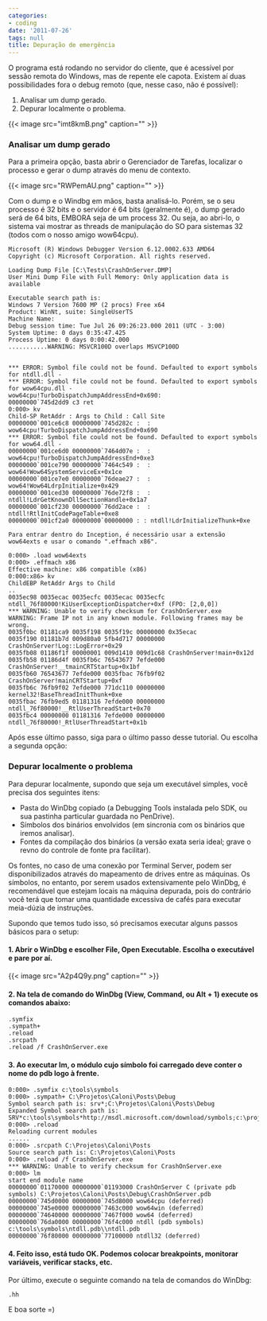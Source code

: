 ```yaml
---
categories:
- coding
date: '2011-07-26'
tags: null
title: Depuração de emergência
---
```


O programa está rodando no servidor do cliente, que é acessível por sessão remota do Windows, mas de repente ele capota. Existem aí duas possibilidades fora o debug remoto (que, nesse caso, não é possível):

  1. Analisar um dump gerado.
  2. Depurar localmente o problema.

{{< image src="imt8kmB.png" caption="" >}}

### Analisar um dump gerado

Para a primeira opção, basta abrir o Gerenciador de Tarefas, localizar o processo e gerar o dump através do menu de contexto.

{{< image src="RWPemAU.png" caption="" >}}

Com o dump e o Windbg em mãos, basta analisá-lo. Porém, se o seu processo é 32 bits e o servidor é 64 bits (geralmente é), o dump gerado será de 64 bits, EMBORA seja de um process 32. Ou seja, ao abri-lo, o sistema vai mostrar as threads de manipulação do SO para sistemas 32 (todos com o nosso amigo wow64cpu).

    Microsoft (R) Windows Debugger Version 6.12.0002.633 AMD64
    Copyright (c) Microsoft Corporation. All rights reserved.

    Loading Dump File [C:\Tests\CrashOnServer.DMP]
    User Mini Dump File with Full Memory: Only application data is available

    Executable search path is:
    Windows 7 Version 7600 MP (2 procs) Free x64
    Product: WinNt, suite: SingleUserTS
    Machine Name:
    Debug session time: Tue Jul 26 09:26:23.000 2011 (UTC - 3:00)
    System Uptime: 0 days 0:35:47.425
    Process Uptime: 0 days 0:00:42.000
    ...........WARNING: MSVCR100D overlaps MSVCP100D

    
    *** ERROR: Symbol file could not be found. Defaulted to export symbols for ntdll.dll -
    *** ERROR: Symbol file could not be found. Defaulted to export symbols for wow64cpu.dll -
    wow64cpu!TurboDispatchJumpAddressEnd+0x690:
    00000000`745d2dd9 c3 ret
    0:000> kv
    Child-SP RetAddr : Args to Child : Call Site
    00000000`001ce6c8 00000000`745d282c :  : wow64cpu!TurboDispatchJumpAddressEnd+0x690
    *** ERROR: Symbol file could not be found. Defaulted to export symbols for wow64.dll -
    00000000`001ce6d0 00000000`7464d07e :  : wow64cpu!TurboDispatchJumpAddressEnd+0xe3
    00000000`001ce790 00000000`7464c549 :  : wow64!Wow64SystemServiceEx+0x1ce
    00000000`001ce7e0 00000000`76deae27 :  : wow64!Wow64LdrpInitialize+0x429
    00000000`001ced30 00000000`76de72f8 :  : ntdll!LdrGetKnownDllSectionHandle+0x1a7
    00000000`001cf230 00000000`76dd2ace :  : ntdll!RtlInitCodePageTable+0xe8
    00000000`001cf2a0 00000000`00000000 : : ntdll!LdrInitializeThunk+0xe

    Para entrar dentro do Inception, é necessário usar a extensão wow64exts e usar o comando ".effmach x86".

    0:000> .load wow64exts
    0:000> .effmach x86
    Effective machine: x86 compatible (x86)
    0:000:x86> kv
    ChildEBP RetAddr Args to Child
    ..
    0035ec98 0035ecac 0035ecfc 0035ecac 0035ecfc ntdll_76f80000!KiUserExceptionDispatcher+0xf (FPO: [2,0,0])
    *** WARNING: Unable to verify checksum for CrashOnServer.exe
    WARNING: Frame IP not in any known module. Following frames may be wrong.
    0035f0bc 01181ca9 0035f198 0035f19c 00000000 0x35ecac
    0035f190 01181b7d 009d80a0 5fb4d717 00000000 CrashOnServer!Log::LogError+0x29
    0035fb08 01186f1f 00000001 009d1410 009d1c68 CrashOnServer!main+0x12d
    0035fb58 01186d4f 0035fb6c 76543677 7efde000 CrashOnServer!__tmainCRTStartup+0x1bf
    0035fb60 76543677 7efde000 0035fbac 76fb9f02 CrashOnServer!mainCRTStartup+0xf
    0035fb6c 76fb9f02 7efde000 771dc110 00000000 kernel32!BaseThreadInitThunk+0xe
    0035fbac 76fb9ed5 01181316 7efde000 00000000 ntdll_76f80000!__RtlUserThreadStart+0x70
    0035fbc4 00000000 01181316 7efde000 00000000 ntdll_76f80000!_RtlUserThreadStart+0x1b

Após esse último passo, siga para o último passo desse tutorial. Ou escolha a segunda opção:

### Depurar localmente o problema

Para depurar localmente, supondo que seja um executável simples, você precisa dos seguintes itens:

  * Pasta do WinDbg copiado (a Debugging Tools instalada pelo SDK, ou sua pastinha particular guardada no PenDrive).
  * Símbolos dos binários envolvidos (em sincronia com os binários que iremos analisar).
  * Fontes da compilação dos binários (a versão exata seria ideal; grave o revno do controle de fonte pra facilitar).

Os fontes, no caso de uma conexão por Terminal Server, podem ser disponibilizados através do mapeamento de drives entre as máquinas. Os símbolos, no entanto, por serem usados extensivamente pelo WinDbg, é recomendável que estejam locais na máquina depurada, pois do contrário você terá que tomar uma quantidade excessiva de cafés para executar meia-dúzia de instruções.

Supondo que temos tudo isso, só precisamos executar alguns passos básicos para o setup:

#### 1. Abrir o WinDbg e escolher File, Open Executable. Escolha o executável e pare por aí.

{{< image src="A2p4Q9y.png" caption="" >}}

#### 2. Na tela de comando do WinDbg (View, Command, ou Alt + 1) execute os comandos abaixo:

    .symfix 
    .sympath+ 
    .reload
    .srcpath 
    .reload /f CrashOnServer.exe

#### 3. Ao executar lm, o módulo cujo símbolo foi carregado deve conter o nome do pdb logo à frente.

    0:000> .symfix c:\tools\symbols
    0:000> .sympath+ C:\Projetos\Caloni\Posts\Debug
    Symbol search path is: srv*;C:\Projetos\Caloni\Posts\Debug
    Expanded Symbol search path is: SRV*c:\tools\symbols*http://msdl.microsoft.com/download/symbols;c:\projetos\caloni\posts\debug
    0:000> .reload
    Reloading current modules
    ......
    0:000> .srcpath C:\Projetos\Caloni\Posts
    Source search path is: C:\Projetos\Caloni\Posts
    0:000> .reload /f CrashOnServer.exe
    *** WARNING: Unable to verify checksum for CrashOnServer.exe
    0:000> lm
    start end module name
    00000000`01170000 00000000`01193000 CrashOnServer C (private pdb symbols) C:\Projetos\Caloni\Posts\Debug\CrashOnServer.pdb
    00000000`745d0000 00000000`745d8000 wow64cpu (deferred)
    00000000`745e0000 00000000`7463c000 wow64win (deferred)
    00000000`74640000 00000000`7467f000 wow64 (deferred)
    00000000`76da0000 00000000`76f4c000 ntdll (pdb symbols) c:\tools\symbols\ntdll.pdb\\ntdll.pdb
    00000000`76f80000 00000000`77100000 ntdll32 (deferred)

#### 4. Feito isso, está tudo OK. Podemos colocar breakpoints, monitorar variáveis, verificar stacks, etc.

Por último, execute o seguinte comando na tela de comandos do WinDbg:

    .hh

E boa sorte =)

